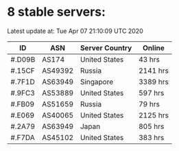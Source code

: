 # 8 stable servers:

Latest update at: Tue Apr 07 21:10:09 UTC 2020

| ID | ASN | Server Country | Online |
| -- | --- | -------------- | ------ |
| #.D09B | AS174 | United States | 43 hrs |
| #.15CF | AS49392 | Russia | 2141 hrs |
| #.7F1D | AS63949 | Singapore | 3389 hrs |
| #.9FC3 | AS53889 | United States | 597 hrs |
| #.FB09 | AS51659 | Russia | 79 hrs |
| #.E069 | AS40065 | United States | 2125 hrs |
| #.2A79 | AS63949 | Japan | 805 hrs |
| #.F7DA | AS45102 | United States | 383 hrs |

